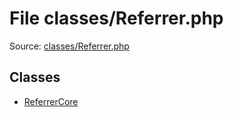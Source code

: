File classes/Referrer.php
=========

Source: [classes/Referrer.php](https://github.com/PrestaShop/PrestaShop/blob/1.5.6.1/classes/Referrer.php)


Classes
-------

* [ReferrerCore](class.ReferrerCore.md)

